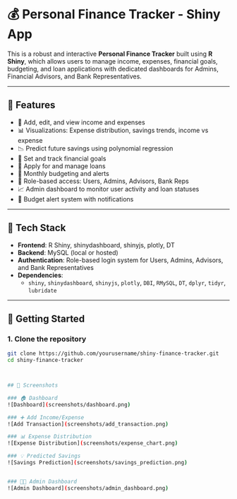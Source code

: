 # 💰 Personal Finance Tracker - Shiny App

This is a robust and interactive **Personal Finance Tracker** built using **R Shiny**, which allows users to manage income, expenses, financial goals, budgeting, and loan applications with dedicated dashboards for Admins, Financial Advisors, and Bank Representatives.

---

## 📌 Features

- 🧾 Add, edit, and view income and expenses
- 📊 Visualizations: Expense distribution, savings trends, income vs expense
- 📉 Predict future savings using polynomial regression
- 🎯 Set and track financial goals
- 🏦 Apply for and manage loans
- 📅 Monthly budgeting and alerts
- 👥 Role-based access: Users, Admins, Advisors, Bank Reps
- 📈 Admin dashboard to monitor user activity and loan statuses
- 🔔 Budget alert system with notifications

---

## 🧱 Tech Stack

- **Frontend**: R Shiny, shinydashboard, shinyjs, plotly, DT
- **Backend**: MySQL (local or hosted)
- **Authentication**: Role-based login system for Users, Admins, Advisors, and Bank Representatives
- **Dependencies**:
  - `shiny`, `shinydashboard`, `shinyjs`, `plotly`, `DBI`, `RMySQL`, `DT`, `dplyr`, `tidyr`, `lubridate`

---

## 🚀 Getting Started

### 1. Clone the repository

```bash
git clone https://github.com/yourusername/shiny-finance-tracker.git
cd shiny-finance-tracker



## 📸 Screenshots

### 🏠 Dashboard
![Dashboard](screenshots/dashboard.png)

### ➕ Add Income/Expense
![Add Transaction](screenshots/add_transaction.png)

### 📊 Expense Distribution
![Expense Distribution](screenshots/expense_chart.png)

### 💡 Predicted Savings
![Savings Prediction](screenshots/savings_prediction.png)


### 🧑‍💼 Admin Dashboard
![Admin Dashboard](screenshots/admin_dashboard.png)
